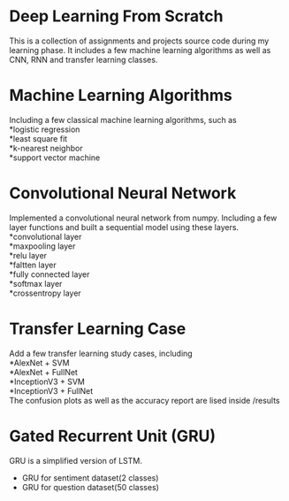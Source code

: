 # Deep Learning From Scratch
This is a collection of assignments and projects source code during my learning phase. It includes a few machine learning algorithms as well as CNN, RNN and transfer learning classes. <br />
# Machine Learning Algorithms <br />
Including a few classical machine learning algorithms, such as <br />
*logistic regression <br />
*least square fit <br />
*k-nearest neighbor <br />
*support vector machine <br />
# Convolutional Neural Network <br />
Implemented a convolutional neural network from numpy.
Including a few layer functions and built a sequential model using these layers. <br />
*convolutional layer <br /> 
*maxpooling layer <br />
*relu layer <br />
*faltten layer <br />
*fully connected layer <br />
*softmax layer <br />
*crossentropy layer <br />
# Transfer Learning Case <br />
Add a few transfer learning study cases, including <br />
*AlexNet + SVM <br />
*AlexNet + FullNet <br />
*InceptionV3 + SVM <br />
*InceptionV3 + FullNet <br />
The confusion plots as well as the accuracy report are lised inside /results
# Gated Recurrent Unit (GRU) <br />
GRU is a simplified version of LSTM. <br />
* GRU for sentiment dataset(2 classes)<br />
* GRU for question dataset(50 classes)<br />
